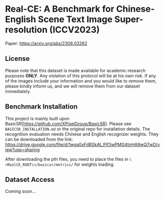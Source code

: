# Real-CE: A Benchmark for Chinese-English Scene Text Image Super-resolution (ICCV2023)
Paper: https://arxiv.org/abs/2308.03262

## License
Please note that this dataset is made available for academic research purposes **ONLY**. Any violation of this protocol will be at his own risk. If any of the images include your information and you would like to remove them, please kindly inform us, and we will remove them from our dataset immediately.

## Benchmark Installation

This project is mainly built upon BasicSR[https://github.com/XPixelGroup/BasicSR]. Please see `BASICSR_INSTALLATION.md` or the original repo for installation details. The recognition evaluation needs Chinese and English recognizer weights. They can be downloaded from the link: https://drive.google.com/file/d/1wga0xFdBSkAt_Pif3wPMG4tnHA9wQ7wD/view?usp=sharing

After downloading the pth files, you need to place the files in `\<RealCE_ROOT\>/basicsr/metrics/` for weights loading.

## Dataset Access
Coming soon...

